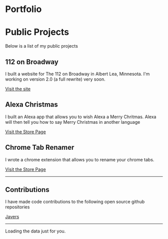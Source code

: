 # Portfolio

# Public Projects
Below is a list of my public projects

## 112 on Broadway
I built a website for The 112 on Broadway in Albert Lea, Minnesota. I'm working on version 2.0 (a full rewrite) very soon.

[Visit the site](https://112onbroadway.com)

## Alexa Christmas
I built an Alexa app that allows you to wish Alexa a Merry Chritmas. Alexa will then tell you how to say Merry Christmas in another language

[Visit the Store Page](https://www.amazon.com/anderc-Merry-Christmas/dp/B077F6T46R/ref=sr_1_4?s=digital-skills&ie=UTF8&qid=1545500954&sr=1-4&keywords=Merry+Christmas)

## Chrome Tab Renamer
I wrote a chrome extension that allows you to rename your chrome tabs.

[Visit the Store Page](https://chrome.google.com/webstore/detail/chrome-tab-renamer/jbjkejjogkedpjendhaccnccmeiafied)

---
## Contributions
I have made code contributions to the following open source github repositories

[Javers](https://github.com/javers/javers)

---

<!-- Prepare a container for your calendar. -->
<script
  src="https://cdn.rawgit.com/IonicaBizau/github-calendar/gh-pages/dist/github-calendar.min.js"
>
</script>

<!-- Optionally, include the theme (if you don't want to struggle to write the CSS) -->
<link
  rel="stylesheet"
  href="https://cdn.rawgit.com/IonicaBizau/github-calendar/gh-pages/dist/github-calendar.css"
/>

<!-- Prepare a container for your calendar. -->
<div class="calendar">
    <!-- Loading stuff -->
    Loading the data just for you.
</div>

<script>
    new GitHubCalendar(".calendar", "wcchristian");
</script>

